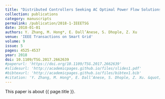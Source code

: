 ```yaml
---
title: "Distributed Controllers Seeking AC Optimal Power Flow Solutions Using ADMM"
collection: publications
category: manuscripts
permalink: /publication/2018-1-IEEETSG
date: 2018-01-01
authors: Y. Zhang, M. Hong*, E. Dall’Anese, S. Dhople, Z. Xu
venue: 'IEEE Transactions on Smart Grid'
volume: 9
issue: 5
pages: 4525-4537
year: 2018
doi: 10.1109/TSG.2017.2662639
#paperurl: 'https://doi.org/10.1109/TSG.2017.2662639'
#slidesurl: 'http://academicpages.github.io/files/slides1.pdf'
#bibtexurl: 'http://academicpages.github.io/files/bibtex1.bib'
#citation: 'Y. Zhang, M. Hong*, E. Dall’Anese, S. Dhople, Z. Xu. &quot;Distributed Controllers Seeking AC Optimal Power Flow Solutions Using ADMM.&quot; <i>IEEE Transactions on Smart Grid</i>. 9(5):4525-4537, 2018. https://doi.org/10.1109/TSG.2017.2662639'
---
```


This paper is about {{ page.title }}.
